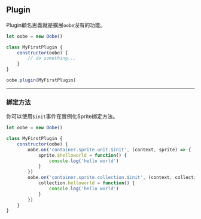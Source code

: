 ## Plugin

Plugin顧名思義就是擴展`oobe`沒有的功能。

```js
let oobe = new Oobe()

class MyFirstPlugin {
    constructor(oobe) {
        // do something...
    }
}

oobe.plugin(MyFirstPlugin)
```

---

### 綁定方法

你可以使用`$init`事件在實例化Sprite綁定方法。

```js
let oobe = new Oobe()

class MyFirstPlugin {
    constructor(oobe) {
        oobe.on('container.sprite.unit.$init', (context, sprite) => {
            sprite.$helloworld = function() {
                console.log('hello world')
            }
        })
        oobe.on('container.sprite.collection.$init', (context, collection) => {
            collection.helloworld = function() {
                console.log('hello world')
            }
        })
    }
}
```
